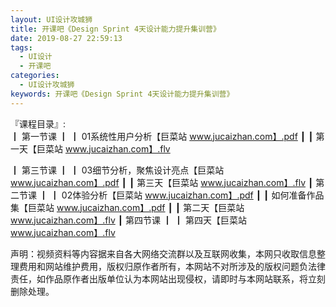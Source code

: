 ```yaml
---
layout: UI设计攻城狮
title: 开课吧《Design Sprint 4天设计能力提升集训营》
date: 2019-08-27 22:59:13
tags:
  - UI设计
  - 开课吧
categories:
  - UI设计攻城狮
keywords: 开课吧《Design Sprint 4天设计能力提升集训营》
---
```

『课程目录』:  
┃  第一节课
┃  ┃  01系统性用户分析【巨菜站 www.jucaizhan.com】.pdf
┃  ┃  第一天【巨菜站 www.jucaizhan.com】.flv
<!-- more --> 
┃  第三节课
┃  ┃  03细节分析，聚焦设计亮点【巨菜站 www.jucaizhan.com】.pdf
┃  ┃  第三天【巨菜站 www.jucaizhan.com】.flv
┃  第二节课
┃  ┃  02体验分析【巨菜站 www.jucaizhan.com】.pdf
┃  ┃  如何准备作品集【巨菜站 www.jucaizhan.com】.pdf
┃  ┃  第二天【巨菜站 www.jucaizhan.com】.flv
┃  第四节课
┃  ┃  第四天【巨菜站 www.jucaizhan.com】.flv
<div class="post-copyright">
    <div class="post-copyright__author">
      <span class="post-copyright-meta">声明：视频资料等内容据来自各大网络交流群以及互联网收集，本网只收取信息整理费用和网站维护费用，版权归原作者所有，本网站不对所涉及的版权问题负法律责任，如作品原作者出版单位认为本网站出现侵权，请即时与本网站联系，将立刻删除处理。 </span>
    </div>
</div>

<blockquote class="blockquote-center">

</blockquote>

